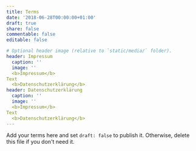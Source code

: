 ```yaml
---
title: Terms
date: '2018-06-28T00:00:00+01:00'
draft: true
share: false
commentable: false
editable: false

# Optional header image (relative to `static/media/` folder).
header: Impressum
  caption: ''
  image: ''
  <b>Impressum</b>
Text
  <b>Datenschutzerklärung</b>
header: Datenschutzerklärung
  caption: ''
  image: ''
  <b>Impressum</b>
Text
  <b>Datenschutzerklärung</b>
---
```


Add your terms here and set `draft: false` to publish it. Otherwise, delete this file if you don't need it.

